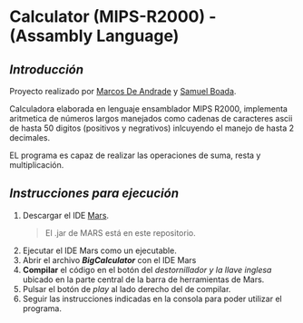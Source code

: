 # Calculator (MIPS-R2000) - (Assambly Language)

## ***Introducción***

Proyecto realizado por [Marcos De Andrade](https://github.com/MarcosDeAndrade) y [Samuel Boada](https://github.com/systems-multimedia).

Calculadora elaborada en lenguaje ensamblador MIPS R2000, implementa aritmetica de números largos manejados como cadenas de caracteres ascii de hasta 50 digitos (positivos y negrativos) inlcuyendo el manejo de hasta 2 decimales.

EL programa es capaz de realizar las operaciones de suma, resta y multiplicación.

## ***Instrucciones para ejecución***

1. Descargar el IDE [Mars](http://courses.missouristate.edu/KenVollmar/mars/ "Página Oficial de MARS").
    > El .jar de MARS está en este repositorio.
2. Ejecutar el IDE Mars como un ejecutable.
3. Abrir el archivo ***BigCalculator*** con el IDE Mars
3. **Compilar** el código en el botón del *destornillador y la llave inglesa* ubicado en la parte central de la barra de herramientas de Mars.
4. Pulsar el botón de *play* al lado derecho del de compilar.
5. Seguir las instrucciones indicadas en la consola para poder utilizar el programa.
